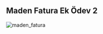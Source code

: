 ## Maden Fatura Ek Ödev 2

![maden_fatura](https://user-images.githubusercontent.com/66695214/203155063-a6c19d0e-6bf2-44a3-89ee-6eecbd3cafed.gif)
